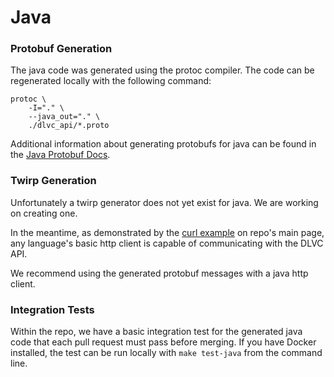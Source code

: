 # Java

### Protobuf Generation
The java code was generated using the protoc compiler. 
The code can be regenerated locally with the following command:
```
protoc \
    -I="." \
    --java_out="." \
    ./dlvc_api/*.proto
```
Additional information about generating protobufs for java can be found 
in the [Java Protobuf Docs](https://developers.google.com/protocol-buffers/docs/reference/java-generated).

### Twirp Generation
Unfortunately a twirp generator does not yet exist for java. We are
working on creating one.

In the meantime, as demonstrated by the 
[curl example](https://github.com/ravenops/dlvc-api/tree/docs#example) 
on repo's main page, any language's basic http client is capable of 
communicating with the DLVC API. 

We recommend using the generated protobuf messages with a java http client.

### Integration Tests
Within the repo, we have a basic integration test for the generated
java code that each pull request must pass before merging. If you have
Docker installed, the test can be run locally with `make test-java` 
from the command line.